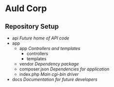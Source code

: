 Auld Corp
=========

## Repository Setup
- api *Future home of API code*
- app
    - app *Controllers and templates*
        - controllers
        - templates
    - vendor *Dependency package*
    - composer.json *Dependencies for application*
    - index.php *Main cgi-bin driver*
- docs *Documentation for future developers*

